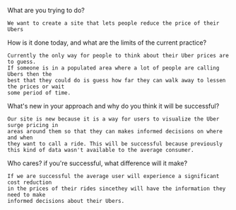 What are you trying to do?

    We want to create a site that lets people reduce the price of their Ubers
    
How is it done today, and what are the limits of the current practice?

    Currently the only way for people to think about their Uber prices are to guess. 
    If someone is in a populated area where a lot of people are calling Ubers then the 
    best that they could do is guess how far they can walk away to lessen the prices or wait
    some period of time.
    
What's new in your approach and why do you think it will be successful?

    Our site is new because it is a way for users to visualize the Uber surge pricing in 
    areas around them so that they can makes informed decisions on where and when 
    they want to call a ride. This will be successful because previously
    this kind of data wasn't available to the average consumer.

Who cares? if you're successful, what difference will it make?

    If we are successful the average user will experience a significant cost reduction 
    in the prices of their rides sincethey will have the information they need to make 
    informed decisions about their Ubers. 
